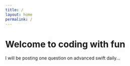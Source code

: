 ```yaml
---
title: /
layout: home
permalink: /
---
```


# Welcome to coding with fun

I will be posting one question on advanced swift daily...